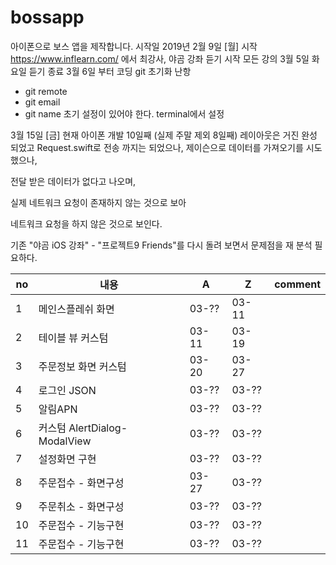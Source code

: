 # bossapp

아이폰으로 보스 앱을 제작합니다.
시작일 
2019년 2월 9일 [월] 시작
https://www.inflearn.com/
에서 최강사, 야곰 강좌 듣기 시작
모든 강의 
3월 5일 화요일 듣기 종료
3월 6일 부터 코딩 
git 초기화 난항 
- git remote 
- git email 
- git name 
초기 설정이 있어야 한다.
terminal에서 설정

3월 15일 [금] 현재 아이폰 개발 10일째 (실제 주말 제외 8일째) 레이아웃은 거진 완성 되었고
Request.swift로 전송 까지는 되었으나, 제이슨으로 데이터를 가져오기를 시도 했으나, 

전달 받은 데이터가 없다고 나오며, 

실제 네트워크 요청이 존재하지 않는 것으로 보아 

네트워크 요청을 하지 않은 것으로 보인다.

기존 "야곰 iOS 강좌" - "프로젝트9 Friends"를 다시 돌려 보면서 문제점을  재 분석 필요하다.

no|내용|A|Z|comment
--|--|--|--|--
1 | 메인스플레쉬 화면|03-??| 03-11|
2 | 테이블 뷰 커스텀| 03-11| 03-19|
3 | 주문정보 화면 커스텀 | 03-20 | 03-27|
4 | 로그인 JSON | 03-?? | 03-?? |
5 | 알림APN | 03-?? | 03-?? |
6 | 커스텀 AlertDialog- ModalView | 03-?? | 03-?? |
7 | 설정화면 구현 | 03-?? | 03-?? |
8 | 주문접수 - 화면구성 | 03-27 | 03-?? |
9 | 주문취소 - 화면구성 | 03-?? | 03-?? |
10 | 주문접수 - 기능구현 | 03-?? | 03-?? |
11 | 주문접수 - 기능구현 | 03-?? | 03-?? |
